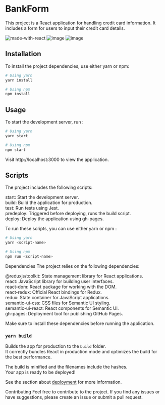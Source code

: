 # BankForm

This project is a React application for handling credit card information. It includes a form for users to input their credit card details.

![made-with-react](https://img.shields.io/badge/-ReactJs-61DAFB?style=for-the-badge&logo=react&logoColor=FFFFFF)
![image](https://img.shields.io/badge/Sass-CC6699?style=for-the-badge&logo=sass&logoColor=white
)
![image]({BadgeURLHere})

## Installation

To install the project dependencies, use either yarn or npm:

```bash
# Using yarn
yarn install

# Using npm
npm install
```

## Usage

To start the development server, run :

```bash
# Using yarn
yarn start

# Using npm
npm start
```

Visit http://localhost:3000 to view the application.

## Scripts

The project includes the following scripts:

start: Start the development server.<br>
build: Build the application for production.<br>
test: Run tests using Jest.<br>
predeploy: Triggered before deploying, runs the build script.<br>
deploy: Deploy the application using gh-pages.<br>

To run these scripts, you can use either yarn or npm :

```bash
# Using yarn
yarn <script-name>

# Using npm
npm run <script-name>
```

Dependencies
The project relies on the following dependencies:

@reduxjs/toolkit: State management library for React applications.<br>
react: JavaScript library for building user interfaces.<br>
react-dom: React package for working with the DOM.<br>
react-redux: Official React bindings for Redux.<br>
redux: State container for JavaScript applications.<br>
semantic-ui-css: CSS files for Semantic UI styling.<br>
semantic-ui-react: React components for Semantic UI.<br>
gh-pages: Deployment tool for publishing GitHub Pages.<br>

Make sure to install these dependencies before running the application.

### `yarn build`

Builds the app for production to the `build` folder.\
It correctly bundles React in production mode and optimizes the build for the best performance.

The build is minified and the filenames include the hashes.\
Your app is ready to be deployed!

See the section about [deployment](https://facebook.github.io/create-react-app/docs/deployment) for more information.



Contributing
Feel free to contribute to the project. If you find any issues or have suggestions, please create an issue or submit a pull request.

